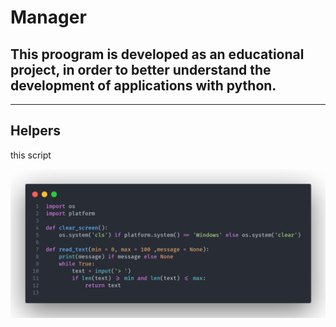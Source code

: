 # Manager




## This proogram is developed as an educational project, in order to better understand the development of applications with python.
---

## __Helpers__
this script 


[//]: <> (#TODO Documentacion del programa "en ingles")



![code.png][img]

[img]:./static/images/code.png "Helpers"
